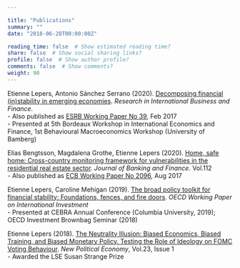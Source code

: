 ```yaml
---

title: "Publications"
summary: ""
date: "2018-06-28T00:00:00Z"

reading_time: false  # Show estimated reading time?
share: false  # Show social sharing links?
profile: false  # Show author profile?
comments: false  # Show comments?
weight: 90
---
```


Etienne Lepers, Antonio Sánchez Serrano (2020). [Decomposing financial (in)stability in emerging economies](https://www.sciencedirect.com/science/article/pii/S0275531918309462?dgcid=author#fig0055). *Research in International Business and Finance.*  
    - Also published as [ESRB Working Paper No 39](https://www.esrb.europa.eu//pub/pdf/wp/esrbwp39.en.pdf), Feb 2017  
    - Presented at 5th Bordeaux Workshop in International Economics and Finance, 1st Behavioural Macroeconomics Workshop (University of Bamberg)  

Elias Bengtsson, Magdalena Grothe, Etienne Lepers (2020). [Home, safe home: Cross-country monitoring framework for vulnerabilities in the residential real estate sector](https://www.sciencedirect.com/science/article/abs/pii/S0378426617302935?via%3Dihub). *Journal of Banking and Finance*. Vol.112  
    - Also published as [ECB Working Paper No 2096](https://www.ecb.europa.eu/pub/pdf/scpwps/ecb.wp2096.en.pdf), Aug 2017

Etienne Lepers, Caroline Mehigan (2019). [The broad policy toolkit for financial stability: Foundations, fences, and fire doors](https://www.oecd-ilibrary.org/finance-and-investment/the-broad-policy-toolkit-for-financial-stability_9188f06a-en). *OECD Working Paper on International Investment*  
    - Presented at CEBRA Annual Conference (Columbia University, 2019); OECD Investment Brownbag Seminar (2018)

Etienne Lepers (2018). [The Neutrality Illusion: Biased Economics, Biased Training, and Biased Monetary Policy. Testing the Role of Ideology on FOMC Voting Behaviour](https://www.tandfonline.com/doi/abs/10.1080/13563467.2017.1332019?journalCode=cnpe20). *New Political Economy*, Vol.23, Issue 1  
    - Awarded the LSE Susan Strange Prize

